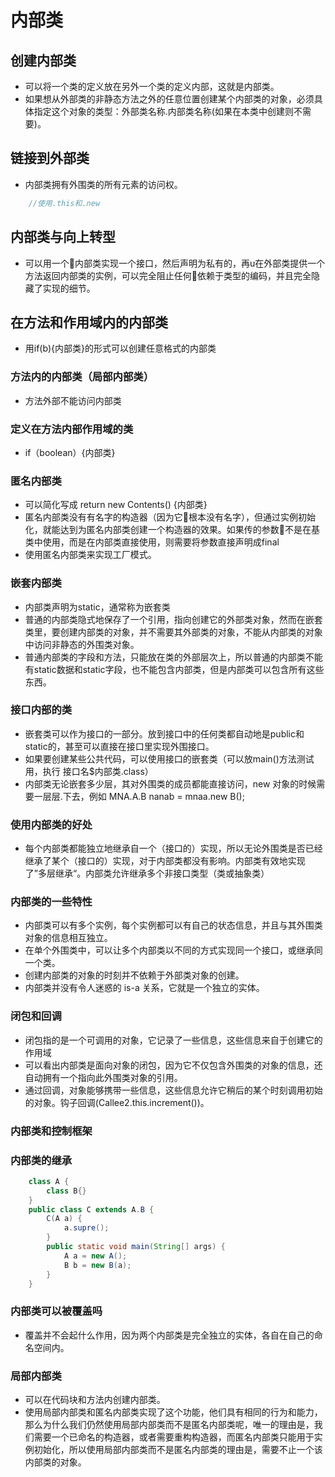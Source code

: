 # 内部类

## 创建内部类

+ 可以将一个类的定义放在另外一个类的定义内部，这就是内部类。
+ 如果想从外部类的非静态方法之外的任意位置创建某个内部类的对象，必须具体指定这个对象的类型：外部类名称.内部类名称(如果在本类中创建则不需要)。

## 链接到外部类

+ 内部类拥有外围类的所有元素的访问权。

```java
    //使用.this和.new
```

## 内部类与向上转型

+ 可以用一个内部类实现一个接口，然后声明为私有的，再u在外部类提供一个方法返回内部类的实例，可以完全阻止任何依赖于类型的编码，并且完全隐藏了实现的细节。

## 在方法和作用域内的内部类

+ 用if(b){内部类}的形式可以创建任意格式的内部类

### 方法内的内部类（局部内部类）

+ 方法外部不能访问内部类

### 定义在方法内部作用域的类

+ if（boolean）{内部类}

### 匿名内部类

+ 可以简化写成 return new Contents() {内部类}
+ 匿名内部类没有有名字的构造器（因为它根本没有名字），但通过实例初始化，就能达到为匿名内部类创建一个构造器的效果。如果传的参数不是在基类中使用，而是在内部类直接使用，则需要将参数直接声明成final
+ 使用匿名内部类来实现工厂模式。

### 嵌套内部类

+ 内部类声明为static，通常称为嵌套类
+ 普通的内部类隐式地保存了一个引用，指向创建它的外部类对象，然而在嵌套类里，要创建内部类的对象，并不需要其外部类的对象，不能从内部类的对象中访问非静态的外围类对象。
+ 普通内部类的字段和方法，只能放在类的外部层次上，所以普通的内部类不能有static数据和static字段，也不能包含内部类，但是内部类可以包含所有这些东西。

### 接口内部的类

+ 嵌套类可以作为接口的一部分。放到接口中的任何类都自动地是public和static的，甚至可以直接在接口里实现外围接口。
+ 如果要创建某些公共代码，可以使用接口的嵌套类（可以放main()方法测试用，执行 接口名$内部类.class）
+ 内部类无论嵌套多少层，其对外围类的成员都能直接访问，new 对象的时候需要一层层.下去，例如 MNA.A.B nanab = mnaa.new B();

### 使用内部类的好处

+ 每个内部类都能独立地继承自一个（接口的）实现，所以无论外围类是否已经继承了某个（接口的）实现，对于内部类都没有影响。内部类有效地实现了”多层继承“。内部类允许继承多个非接口类型（类或抽象类）

### 内部类的一些特性

+ 内部类可以有多个实例，每个实例都可以有自己的状态信息，并且与其外围类对象的信息相互独立。
+ 在单个外围类中，可以让多个内部类以不同的方式实现同一个接口，或继承同一个类。
+ 创建内部类的对象的时刻并不依赖于外部类对象的创建。
+ 内部类并没有令人迷惑的 is-a 关系，它就是一个独立的实体。

### 闭包和回调

+ 闭包指的是一个可调用的对象，它记录了一些信息，这些信息来自于创建它的作用域
+ 可以看出内部类是面向对象的闭包，因为它不仅包含外围类的对象的信息，还自动拥有一个指向此外围类对象的引用。
+ 通过回调，对象能够携带一些信息，这些信息允许它稍后的某个时刻调用初始的对象。钩子回调(Callee2.this.increment())。

### 内部类和控制框架

### 内部类的继承

```java
    class A {
        class B{}
    }
    public class C extends A.B {
        C(A a) {
            a.supre();
        }
        public static void main(String[] args) {
            A a = new A();
            B b = new B(a);
        }
    }
```

### 内部类可以被覆盖吗

+ 覆盖并不会起什么作用，因为两个内部类是完全独立的实体，各自在自己的命名空间内。

### 局部内部类

+ 可以在代码块和方法内创建内部类。
+ 使用局部内部类和匿名内部类实现了这个功能，他们具有相同的行为和能力，那么为什么我们仍然使用局部内部类而不是匿名内部类呢，唯一的理由是，我们需要一个已命名的构造器，或者需要重构构造器，而匿名内部类只能用于实例初始化，所以使用局部内部类而不是匿名内部类的理由是，需要不止一个该内部类的对象。

